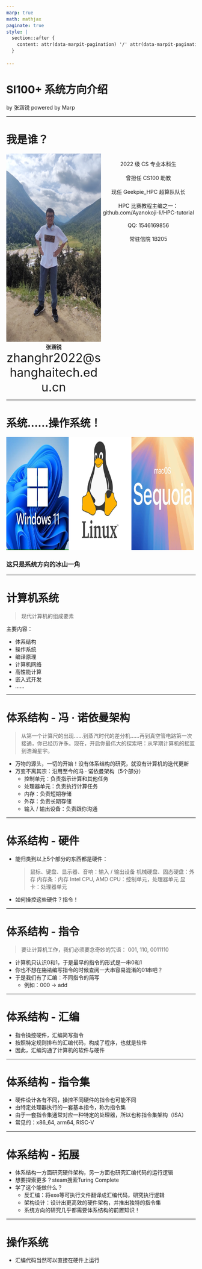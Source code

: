 ```yaml
---
marp: true
math: mathjax
paginate: true
style: |
  section::after {
    content: attr(data-marpit-pagination) '/' attr(data-marpit-pagination-total);
  }

---
```


# SI100+ 系统方向介绍
  by 张涵锐
  powered by Marp

---

# 我是谁？

<center>

<div style="display:flex">
  <div style="width:50%">
    <a align="center">
      <img src="img/生活照.jpg", height=500><br>
      <b>张涵锐</b><br>
      <font size=6> zhanghr2022@shanghaitech.edu.cn </font><br>
    </a>
</div>
  <div style="width:50%">
    <br>
      2022 级 CS 专业本科生
    </br>
    <br>
      曾担任 CS100 助教
    </br>
    <br>
      现任 Geekpie_HPC 超算队队长
    </br>
    <br>
      HPC 比赛教程主编之一：github.com/Ayanokoji-li/HPC-tutorial
    </br>
    <br>
      QQ: 1546169856
    </br>
    <br>
      常驻信院 1B205
    </br>
</div>
</div>

</center>

---

# 系统……操作系统！
<center>

<div style="display:flex">
  <div style="width:33%">
    <img src="img/windows11.jpg", height=300><br>
  </div>
  <div style="width:33%">
    <img src="img/linux.png", height=300><br>
  </div>
  <div style="width:33%">
    <img src="img/macos.jpg", height=300><br>
  </div>
</div>

</center>

### 这只是系统方向的冰山一角

---

# 计算机系统

> 现代计算机的组成要素

主要内容：
- 体系结构
- 操作系统
- 编译原理
- 计算机网络
- 高性能计算
- 嵌入式开发
- ……

---

# 体系结构 - 冯 · 诺依曼架构

> 从第一个计算尺的出现……到蒸汽时代的差分机……再到真空管电路第一次接通，你已经历许多。现在，开启你最伟大的探索吧：从早期计算机的摇篮到浩瀚星宇。

- 万物的源头，一切的开始！没有体系结构的研究，就没有计算机的迭代更新
- 万变不离其宗：沿用至今的冯 · 诺依曼架构（5个部分）
  - 控制单元：负责指示计算和其他任务
  - 处理器单元：负责执行计算任务
  - 内存：负责短期存储
  - 外存：负责长期存储
  - 输入 / 输出设备：负责跟你沟通

---

# 体系结构 - 硬件

- 能归类到以上5个部分的东西都是硬件：
  > 鼠标、键盘、显示器、音响：输入 / 输出设备
  > 机械硬盘、固态硬盘：外存
  > 内存条：内存
  > Intel CPU, AMD CPU：控制单元，处理器单元
  > 显卡：处理器单元
- 如何操控这些硬件？指令！

---

# 体系结构 - 指令

> 要让计算机工作，我们必须要念奇妙的咒语：
> 001, 110, 0011110

- 计算机只认识0和1，于是最早的指令的形式是一串0和1
- 你也不想在~~施法~~编写指令的时候查阅一大串容易混淆的01串吧？
- 于是我们有了汇编：不同指令的简写
  - 例如：000 -> add

---

# 体系结构 - 汇编

- 指令操控硬件，汇编简写指令
- 按照特定规则排布的汇编代码，构成了程序，也就是软件
- 因此，汇编沟通了计算机的软件与硬件

---

# 体系结构 - 指令集

- 硬件设计各有不同，操控不同硬件的指令也可能不同
- 由特定处理器执行的一套基本指令，称为指令集
- 由于一套指令集通常对应一种特定的处理器，所以也称指令集架构（ISA）
- 常见的：x86_64, arm64, RISC-V

---

# 体系结构 - 拓展

- 体系结构一方面研究硬件架构，另一方面也研究汇编代码的运行逻辑
- 想要探索更多？steam搜索Turing Complete
- 学了这个能做什么？
  - 反汇编：将exe等可执行文件翻译成汇编代码，研究执行逻辑
  - 架构设计：设计出更高效的硬件架构，并推出独特的指令集
  - 系统方向的研究几乎都需要体系结构的前置知识！

---

# 操作系统

- 汇编代码当然可以直接在硬件上运行